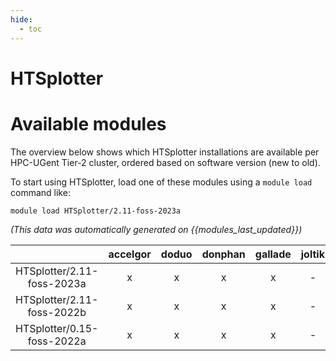 ```yaml
---
hide:
  - toc
---
```


HTSplotter
==========

# Available modules


The overview below shows which HTSplotter installations are available per HPC-UGent Tier-2 cluster, ordered based on software version (new to old).

To start using HTSplotter, load one of these modules using a `module load` command like:

```shell
module load HTSplotter/2.11-foss-2023a
```

*(This data was automatically generated on {{modules_last_updated}})*  

| |accelgor|doduo|donphan|gallade|joltik|shinx|skitty|
| :---: | :---: | :---: | :---: | :---: | :---: | :---: | :---: |
|HTSplotter/2.11-foss-2023a|x|x|x|x|-|x|x|
|HTSplotter/2.11-foss-2022b|x|x|x|x|-|-|-|
|HTSplotter/0.15-foss-2022a|x|x|x|x|-|-|-|
